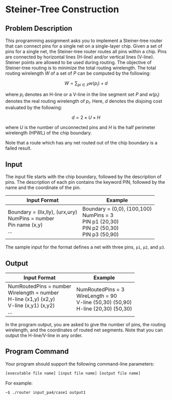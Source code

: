 # Steiner-Tree Construction

## Problem Description

This programming assignment asks you to implement a Steiner-tree router 
that can connect pins for a single net on a single-layer chip. 
Given a set of pins for a single net, the Steiner-tree router routes all pins within a chip. 
Pins are connected by horizontal lines (H-line) and/or vertical lines (V-line). 
Steiner points are allowed to be used during routing.
The objective of Steiner-tree routing is to minimize the total routing wirelength. 
The total routing wirelength $W$ of a set of $P$ can be computed by the following:

$$
W = \sum_{pi \in P} w(p_i) + d
$$

where $p_i$ denotes an H-line or a V-line in the line segment set $P$ and $w(p_i)$ denotes the real routing wirelength of $p_i$. Here, $d$ denotes the disjoing cost evaluated by the following:

$$
d = 2 \times U \times H
$$

where $U$ is the number of unconnected pins and $H$ is the half perimeter wirelength (HPWL) of the chip boundary.

Note that a route which has any net routed out of the chip boundary is a failed result.

## Input

The input file starts with the chip boundary, followed by the description of pins. The description of each pin contains the keyword PIN, followed by the name and the coordinate of the pin. 

| Input Format | Example |
| ------------ | ------- |
| Boundary = (llx,lly), (urx,ury)<br> NumPins = number <br> Pin name (x,y) <br> ...| Boundary = (0,0), (100,100) <br> NumPins = 3 <br> PIN p1 (20,30) <br> PIN p2 (50,30) <br> PIN p3 (50,90)|

The sample input for the format defines a net with three pins, `p1`, `p2`, and `p3`.

## Output

| Input Format | Example |
| ------------ | ------- |
| NumRoutedPins = number <br> Wirelength = number <br> H-line (x1,y) (x2,y) <br> V-line (x,y1) (x,y2) <br> ... | NumRoutedPins = 3 <br> WireLength = 90 <Br> V-line (50,30) (50,90) <br> H-line (20,30) (50,30) |


In the program output, you are asked to give the number of pins, the routing wirelength, and the coordinates of routed net segments. Note that you can output the H-line/V-line in any order.


## Program Command 

Your program should support the following command-line parameters:


```bash
[executable file name] [input file name] [output file name]
```

For example:

```bash
~$ ./router input_pa4/case1 output1
```



